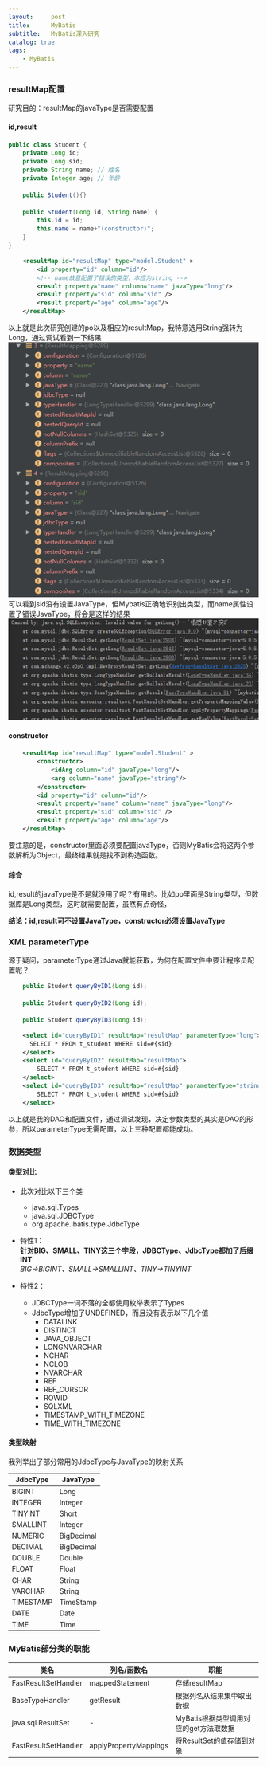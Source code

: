 ```yaml
---
layout:     post
title:      MyBatis
subtitle:   MyBatis深入研究
catalog: true
tags:
    - MyBatis
---
```


### resultMap配置
研究目的：resultMap的javaType是否需要配置
#### id,result
```java
public class Student {
    private Long id;
    private Long sid;
    private String name; // 姓名
    private Integer age; // 年龄

    public Student(){}

    public Student(Long id, String name) {
        this.id = id;
        this.name = name+"(constructor)";
    }
}
```

```xml
    <resultMap id="resultMap" type="model.Student" >
        <id property="id" column="id"/>
        <!-- name故意配置了错误的类型，本应为string -->
        <result property="name" column="name" javaType="long"/>
        <result property="sid" column="sid" />
        <result property="age" column="age"/>
    </resultMap>
```

以上就是此次研究创建的po以及相应的resultMap，我特意选用String强转为Long，通过调试看到一下结果
![mybatis-resultMaps-debug](/img/mybatis/mybatis-resultMaps-debug.png)
可以看到sid没有设置JavaType，但Mybatis正确地识别出类型，而name属性设置了错误JavaType，将会是这样的结果
![mybatis-resultMaps-SQLException](/img/mybatis/mybatis-resultMaps-SQLException.png)

#### constructor
```xml
    <resultMap id="resultMap" type="model.Student" >
        <constructor>
            <idArg column="id" javaType="long"/>
            <arg column="name" javaType="string"/>
        </constructor>
        <id property="id" column="id"/>
        <result property="name" column="name" javaType="long"/>
        <result property="sid" column="sid" />
        <result property="age" column="age"/>
    </resultMap>
```

要注意的是，constructor里面必须要配置javaType，否则MyBatis会将这两个参数解析为Object，最终结果就是找不到构造函数。

#### 综合
id,result的javaType是不是就没用了呢？有用的。比如po里面是String类型，但数据库是Long类型，这时就需要配置，虽然有点奇怪，

**结论：id,result可不设置JavaType，constructor必须设置JavaType**

### XML parameterType
源于疑问，parameterType通过Java就能获取，为何在配置文件中要让程序员配置呢？
```java
    public Student queryByID1(Long id);

    public Student queryByID2(Long id);

    public Student queryByID3(Long id);
```
```xml
    <select id="queryByID1" resultMap="resultMap" parameterType="long">
      SELECT * FROM t_student WHERE sid=#{sid}
    </select>
    <select id="queryByID2" resultMap="resultMap">
        SELECT * FROM t_student WHERE sid=#{sid}
    </select>
    <select id="queryByID3" resultMap="resultMap" parameterType="string">
        SELECT * FROM t_student WHERE sid=#{sid}
    </select>
```
以上就是我的DAO和配置文件，通过调试发现，决定参数类型的其实是DAO的形参，所以parameterType无需配置，以上三种配置都能成功。

### 数据类型
#### 类型对比
- 此次对比以下三个类
  - java.sql.Types
  - java.sql.JDBCType
  - org.apache.ibatis.type.JdbcType

- 特性1：<br>
**针对BIG、SMALL、TINY这三个字段，JDBCType、JdbcType都加了后缀INT**<br>
*BIG->BIGINT、SMALL->SMALLINT、TINY->TINYINT*

- 特性2：
  - JDBCType一词不落的全都使用枚举表示了Types
  - JdbcType增加了UNDEFINED，而且没有表示以下几个值
    - DATALINK
    - DISTINCT
    - JAVA_OBJECT
    - LONGNVARCHAR
    - NCHAR
    - NCLOB
    - NVARCHAR
    - REF
    - REF_CURSOR
    - ROWID
    - SQLXML
    - TIMESTAMP_WITH_TIMEZONE
    - TIME_WITH_TIMEZONE

#### 类型映射
我列举出了部分常用的JdbcType与JavaType的映射关系

|JdbcType|JavaType|
|---|---|
|BIGINT|Long|
|INTEGER|Integer|
|TINYINT|Short|
|SMALLINT|Integer|
|NUMERIC|BigDecimal|
|DECIMAL|BigDecimal|
|DOUBLE|Double|
|FLOAT|Float|
|CHAR|String|
|VARCHAR|String|
|TIMESTAMP|TimeStamp|
|DATE|Date|
|TIME|Time|

### MyBatis部分类的职能

|类名|列名/函数名|职能|
|---|---|---|
|FastResultSetHandler|mappedStatement|存储resultMap|
|BaseTypeHandler|getResult|根据列名从结果集中取出数据|
|java.sql.ResultSet|-|MyBatis根据类型调用对应的get方法取数据|
|FastResultSetHandler|applyPropertyMappings|将ResultSet的值存储到对象|